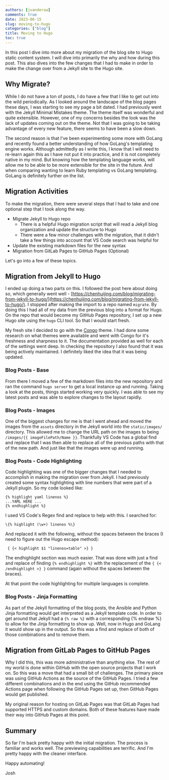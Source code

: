 ```yaml
---
authors: [jvanderaa]
comments: true
date: 2023-06-15
slug: moving-to-hugo
categories: ["blog"]
title: Moving to Hugo
toc: true
---
```


In this post I dive into more about my migration of the blog site to Hugo static content system. I will dive into primarily the why and how during this post. This also dives into the few changes that I had to make in order to make the change over from a Jekyll site to the Hugo site.

<!-- more -->

## Why Migrate?

While I do not have a ton of posts, I do have a few that I like to get out into the wild periodically. As I looked around the landscape of the blog pages these days, I was starting to see my page a bit dated. I had previously went with the Jekyll Minimal Mistakes theme. The theme itself was wonderful and quite extensible. However, one of my concerns besides the look was the lack of updates coming out on the theme. Not that I was going to be taking advantage of every new feature, there seems to have been a slow down.

The second reason is that I've been experimenting some more with GoLang and recently found a better understanding of how GoLang's templating engine works. Although admittedly as I write this, I know that I will need to re-learn again this as I have not put it into practice, and it is not completely native in my mind. But knowing how the templating language works, will allow me to be able to be more extensible for the site in the future. And when comparing wanting to learn Ruby templating vs GoLang templating. GoLang is definitely further on the list.

## Migration Activities

To make the migration, there were several steps that I had to take and one optional step that I took along the way.

* Migrate Jekyll to Hugo repo
  * There is a helpful Hugo migration script that will read a Jekyll blog organization and update the structure to Hugo
  * There were a few minor challenges with the migration, that it didn't take a few things into account that VS Code search was helpful for
* Update the existing markdown files for the new syntax
* Migration from GitLab Pages to GitHub Pages (Optional)

Let's go into a few of these topics.

## Migration from Jekyll to Hugo

I ended up doing a two parts on this. I followed the post here about doing so, which generally went well -  [https://chenhuijing.com/blog/migrating-from-jekyll-to-hugo/](https://chenhuijing.com/blog/migrating-from-jekyll-to-hugo/). I stopped after making the import to a repo named `migrate`. By doing this I had all of my data from the previous blog into a format for Hugo. On the repo that would become my GitHub Pages repository, I set up a new Hugo site using the `hugo` CLI tool. So that I would start fresh.

My fresh site I decided to go with the [Congo](https://github.com/jpanther/congo) theme. I had done some research on what themes were available and went with Congo for it's freshness and sharpness to it. The documentation provided as well for each of the settings went deep. In checking the repository I also found that it was being actively maintained. I definitely liked the idea that it was being updated.

### Blog Posts - Base

From there I moved a few of the markdown files into the new repository and ran the command `hugo server` to get a local instance up and running. Taking a look at the posts, things started working very quickly. I was able to see my latest posts and was able to explore changes to the layout rapidly.

### Blog Posts - Images

One of the biggest changes for me is that I went ahead and moved the images from the `assets` directory in the Jekyll world into the `static/images/` directory. This allowed me to change the URL path on the images to being `/images/{{ imageFilePath/Name }}`. Thankfully VS Code has a global find and replace that I was then able to replace all of the previous paths with that of the new path. And just like that the images were up and running.

### Blog Posts - Code Highlighting

Code highlighting was one of the bigger changes that I needed to accomplish in making the migration over from Jekyll. I had previously created some syntax highlighting with line numbers that were part of a Jekyll plugin. So my code looked like:

```
{% highlight yaml linenos %}
...YAML HERE ...
{% endhighlight %}
```

I used VS Code's Regex find and replace to help with this. I searched for:

```
\{% highlight (\w+) linenos %\}
```

And replaced it with the following, without the spaces between the braces (I need to figure out the Hugo escape method):

```
 { {< highlight $1 "linenos=table" >} }
```

The endhighlight section was much easier. That was done with just a find and replace of finding `{% endhighlight %}` with the replacement of the `{ {< /endhighlight >} }` command (again without the spaces between the braces).

At that point the code highlighting for multiple languages is complete.

### Blog Posts - Jinja Formatting

As part of the Jekyll formatting of the blog posts, the Ansible and Python Jinja formatting would get interpreted as a Jekyll template code. In order to get around that Jekyll had a `{% raw %}` with a corresponding {% endraw %} to allow for the Jinja formatting to show up. Well, now in Hugo and GoLang it would show up in the output. So this was a find and replace of both of those combinations and to remove them.

## Migration from GitLab Pages to GitHub Pages

Why I did this, this was more administrative than anything else. The rest of my world is done within GitHub with the open source projects that I work on. So this was a move that had a small bit of challenges. The primary piece was using GitHub Actions as the source of the GitHub Pages. I tried a few different combinations and in the end using the GitHub recommended Actions page when following the GitHub Pages set up, then GitHub Pages would get published.

My original reason for hosting on GitLab Pages was that GitLab Pages had supported HTTPS and custom domains. Both of these features have made their way into GitHub Pages at this point.

## Summary

So far I'm back pretty happy with the initial migration. The process is familiar and works well. The previewing capabilities are terrific. And I'm pretty happy with the cleaner interface.

Happy automating!

Josh
